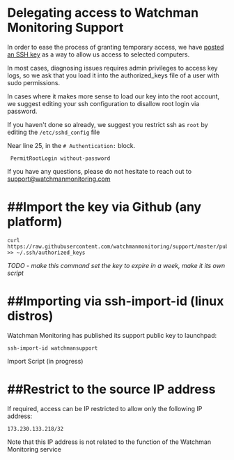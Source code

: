 Delegating access to Watchman Monitoring Support
=======

In order to ease the process of granting temporary access, we have [posted an SSH key](https://raw.githubusercontent.com/watchmanmonitoring/support/master/pubkey) as a way to allow us access to selected computers.

In most cases, diagnosing issues requires admin privileges to access key logs, so we ask that you load it into the authorized_keys file of a user with sudo permissions.

In cases where it makes more sense to load our key into the root account, we suggest editing your ssh configuration to disallow root login via password.

If you haven't done so already, we suggest you restrict ssh as `root` by editing the `/etc/sshd_config` file

Near line 25, in the `# Authentication:` block.

```
 PermitRootLogin without-password
```


If you have any questions, please do not hesitate to reach out to support@watchmanmonitoring.com


##Import the key via Github (any platform)
======

```
curl https://raw.githubusercontent.com/watchmanmonitoring/support/master/pubkey >> ~/.ssh/authorized_keys
```

*TODO - make this command set the key to expire in a week, make it its own script*


##Importing via ssh-import-id (linux distros)
==============

Watchman Monitoring has published its support public key to launchpad:

```
ssh-import-id watchmansupport
```

Import Script (in progress)



##Restrict to the source IP address
======

If required, access can be IP restricted to allow only the following IP address:

```
173.230.133.218/32
```

Note that this IP address is not related to the function of the Watchman Monitoring service

